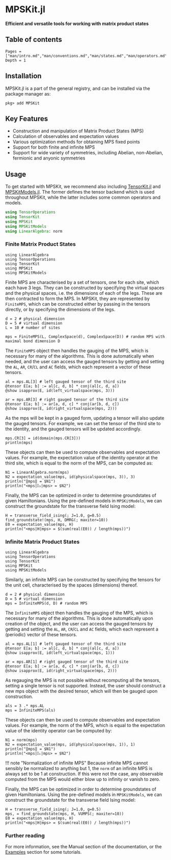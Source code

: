 # MPSKit.jl

**Efficient and versatile tools for working with matrix product states**

## Table of contents

```@contents
Pages = ["man/intro.md","man/conventions.md","man/states.md","man/operators.md","man/algorithms.md","man/parallelism.md"]
Depth = 1
```

## Installation

MPSKit.jl is a part of the general registry, and can be installed via the package manager
as:
```
pkg> add MPSKit
```

## Key Features

- Construction and manipulation of Matrix Product States (MPS)
- Calculation of observables and expectation values
- Various optimization methods for obtaining MPS fixed points
- Support for both finite and infinite MPS
- Support for wide variety of symmetries, including Abelian, non-Abelian, fermionic and anyonic symmetries

## Usage

To get started with MPSKit, we recommend also including
[TensorKit.jl](https://github.com/Jutho/TensorKit.jl) and
[MPSKitModels.jl](https://github.com/maartenvd/MPSKitModels.jl). The former defines the
tensor backend which is used throughout MPSKit, while the latter includes some common
operators and models.

```julia
using TensorOperations
using TensorKit
using MPSKit
using MPSKitModels
using LinearAlgebra: norm
```

### Finite Matrix Product States

```@setup finitemps
using LinearAlgebra
using TensorOperations
using TensorKit
using MPSKit
using MPSKitModels
```

Finite MPS are characterised by a set of tensors, one for each site, which each have 3 legs.
They can be constructed by specifying the virtual spaces and the physical spaces, i.e. the
dimensions of each of the legs. These are then contracted to form the MPS. In MPSKit, they
are represented by `FiniteMPS`, which can be constructed either by passing in the tensors
directly, or by specifying the dimensions of the legs.

```@example finitemps
d = 2 # physical dimension
D = 5 # virtual dimension
L = 10 # number of sites

mps = FiniteMPS(L, ComplexSpace(d), ComplexSpace(D)) # random MPS with maximal bond dimension D
```

The `FiniteMPS` object then handles the gauging of the MPS, which is necessary for many of
the algorithms. This is done automatically when needed, and the user can access the gauged
tensors by getting and setting the `AL`, `AR`, `CR`/`CL` and `AC` fields, which each
represent a vector of these tensors.

```@example finitemps
al = mps.AL[3] # left gauged tensor of the third site
@tensor E[a; b] := al[c, d, b] * conj(al[c, d, a])
@show isapprox(E, id(left_virtualspace(mps, 3)))
```
```@example finitemps
ar = mps.AR[3] # right gauged tensor of the third site
@tensor E[a; b] := ar[a, d, c] * conj(ar[b, d, c])
@show isapprox(E, id(right_virtualspace(mps, 2)))
```

As the mps will be kept in a gauged form, updating a tensor will also update the gauged
tensors. For example, we can set the tensor of the third site to the identity, and the
gauged tensors will be updated accordingly.

```@example finitemps
mps.CR[3] = id(domain(mps.CR[3]))
println(mps)
```

These objects can then be used to compute observables and expectation values. For example,
the expectation value of the identity operator at the third site, which is equal to the norm
of the MPS, can be computed as:

```@example finitemps
N1 = LinearAlgebra.norm(mps)
N2 = expectation_value(mps, id(physicalspace(mps, 3)), 3)
println("‖mps‖ = $N1")
println("<mps|𝕀₃|mps> = $N2")
```

Finally, the MPS can be optimized in order to determine groundstates of given Hamiltonians.
Using the pre-defined models in `MPSKitModels`, we can construct the groundstate for the
transverse field Ising model:

```@example finitemps
H = transverse_field_ising(; J=1.0, g=0.5)
find_groundstate!(mps, H, DMRG(; maxiter=10))
E0 = expectation_value(mps, H)
println("<mps|H|mps> = $(sum(real(E0)) / length(mps))")
```

### Infinite Matrix Product States

```@setup infinitemps
using LinearAlgebra
using TensorOperations
using TensorKit
using MPSKit
using MPSKitModels
```

Similarly, an infinite MPS can be constructed by specifying the tensors for the unit cell,
characterised by the spaces (dimensions) thereof.

```@example infinitemps
d = 2 # physical dimension
D = 5 # virtual dimension
mps = InfiniteMPS(d, D) # random MPS
```

The `InfiniteMPS` object then handles the gauging of the MPS, which is necessary for many of
the algorithms. This is done automatically upon creation of the object, and the user can
access the gauged tensors by getting and setting the `AL`, `AR`, `CR`/`CL` and `AC` fields,
which each represent a (periodic) vector of these tensors.

```@example infinitemps
al = mps.AL[1] # left gauged tensor of the third site
@tensor E[a; b] := al[c, d, b] * conj(al[c, d, a])
@show isapprox(E, id(left_virtualspace(mps, 1)))
```
```@example infinitemps
ar = mps.AR[1] # right gauged tensor of the third site
@tensor E[a; b] := ar[a, d, c] * conj(ar[b, d, c])
@show isapprox(E, id(right_virtualspace(mps, 2)))
```

As regauging the MPS is not possible without recomputing all the tensors, setting a single
tensor is not supported. Instead, the user should construct a new mps object with the
desired tensor, which will then be gauged upon construction.

```@example infinitemps
als = 3 .* mps.AL
mps = InfiniteMPS(als)
```

These objects can then be used to compute observables and expectation values. For example,
the norm of the MPS, which is equal to the expectation value of the identity operator can be
computed by:

```@example infinitemps
N1 = norm(mps)
N2 = expectation_value(mps, id(physicalspace(mps, 1)), 1)
println("‖mps‖ = $N1")
println("<mps|𝕀₁|mps> = $N2")
```

!!! note "Normalization of infinite MPS"
    Because infinite MPS cannot sensibly be normalized to anything but $1$, the `norm` of
    an infinite MPS is always set to be $1$ at construction. If this were not the case, any
    observable computed from the MPS would either blow up to infinity or vanish to zero.

Finally, the MPS can be optimized in order to determine groundstates of given Hamiltonians.
Using the pre-defined models in `MPSKitModels`, we can construct the groundstate for the
transverse field Ising model:

```@example infinitemps
H = transverse_field_ising(; J=1.0, g=0.5)
mps, = find_groundstate(mps, H, VUMPS(; maxiter=10))
E0 = expectation_value(mps, H)
println("<mps|H|mps> = $(sum(real(E0)) / length(mps))")
```

### Further reading

For more information, see the Manual section of the documentation, or the [Examples](@ref) section for some tutorials.
